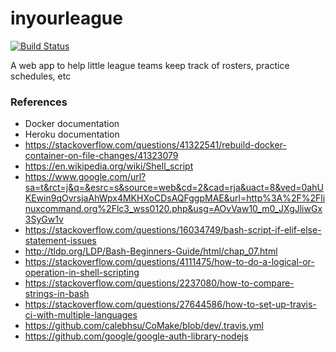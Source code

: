 # inyourleague

[![Build Status](https://travis-ci.org/sperry94/inyourleague.svg?branch=master)](https://travis-ci.org/sperry94/inyourleague)

A web app to help little league teams keep track of rosters, practice schedules, etc
### References
- Docker documentation
- Heroku documentation
- https://stackoverflow.com/questions/41322541/rebuild-docker-container-on-file-changes/41323079
- https://en.wikipedia.org/wiki/Shell_script
- https://www.google.com/url?sa=t&rct=j&q=&esrc=s&source=web&cd=2&cad=rja&uact=8&ved=0ahUKEwin9qOvrsjaAhWpx4MKHXoCDsAQFggpMAE&url=http%3A%2F%2Flinuxcommand.org%2Flc3_wss0120.php&usg=AOvVaw10_m0_JXgJliwGx3SyGw1v
- https://stackoverflow.com/questions/16034749/bash-script-if-elif-else-statement-issues
- http://tldp.org/LDP/Bash-Beginners-Guide/html/chap_07.html
- https://stackoverflow.com/questions/4111475/how-to-do-a-logical-or-operation-in-shell-scripting
- https://stackoverflow.com/questions/2237080/how-to-compare-strings-in-bash
- https://stackoverflow.com/questions/27644586/how-to-set-up-travis-ci-with-multiple-languages
- https://github.com/calebhsu/CoMake/blob/dev/.travis.yml
- https://github.com/google/google-auth-library-nodejs
